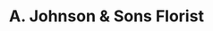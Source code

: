 ---
title: "A. Johnson & Sons Florist"
url: /saint-paul/a-johnson-and-sons-florist/
shop: florist
---